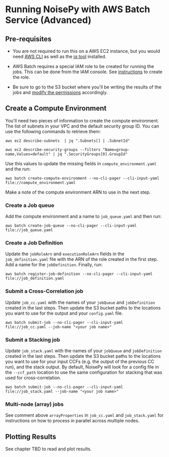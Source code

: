 # Running NoisePy with AWS Batch Service (Advanced)

## Pre-requisites
* You are not required to run this on a AWS EC2 instance, but you would need [AWS CLI](https://docs.aws.amazon.com/cli/latest/userguide/getting-started-quickstart.html) as well as the [jq tool](https://jqlang.github.io/jq/download/) installed.

* AWS Batch requires a special IAM role to be created for running the jobs. This can be done from the IAM console. See [instructions](./checklist.md#iam-role-and-permission) to create the role. 

* Be sure to go to the S3 bucket where you'll be writing the results of the jobs and [modify the permissions](./checklist.md#s3-object-storage-and-policy) accordingly.

## Create a Compute Environment
You'll need two pieces of information to create the compute environment. The list of subnets in your VPC and the default security group ID. You can use the following commands to retrieve them:

```
aws ec2 describe-subnets  | jq ".Subnets[] | .SubnetId"
```
```
aws ec2 describe-security-groups --filters "Name=group-name,Values=default" | jq ".SecurityGroups[0].GroupId"
```

Use this values to update the missing fields in `compute_environment.yaml` and the run:

```
aws batch create-compute-environment --no-cli-pager --cli-input-yaml file://compute_environment.yaml
```

Make a note of the compute environment ARN to use in the next step.

### Create a Job queue
Add the compute environment and a name to `job_queue.yaml` and then run:

```
aws batch create-job-queue --no-cli-pager --cli-input-yaml file://job_queue.yaml
```

### Create a Job Definition
Update the `jobRoleArn` and `executionRoleArn` fields in the `job_definition.yaml` file with the ARN of the role created in the first step. Add a name for the `jobDefinition`. Finally, run:

```
aws batch register-job-definition --no-cli-pager --cli-input-yaml file://job_definition.yaml
```

### Submit a Cross-Correlation job
Update `job_cc.yaml` with the names of your `jobQueue` and `jobDefinition` created in the last steps. Then update the S3 bucket paths
to the locations you want to use for the output and your `config.yaml` file.

```
aws batch submit-job --no-cli-pager --cli-input-yaml file://job_cc.yaml --job-name "<your job name>"
```

### Submit a Stacking job
Update `job_stack.yaml` with the names of your `jobQueue` and `jobDefinition` created in the last steps. Then update the S3 bucket paths
to the locations you want to use for your input CCFs (e.g. the output of the previous CC run), and the stack output. By default, NoisePy will look for a config
file in the `--ccf_path` location to use the same configuration for stacking that was used for cross-correlation.

```
aws batch submit-job --no-cli-pager --cli-input-yaml file://job_stack.yaml --job-name "<your job name>"
```

### Multi-node (array) jobs
See comment above `arrayProperties` in `job_cc.yaml` and `job_stack.yaml` for instructions on how to process in parallel across multiple nodes.

## Plotting Results
See chapter TBD to read and plot results.